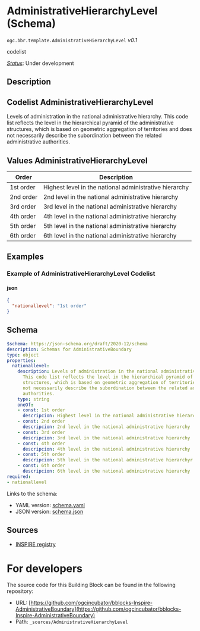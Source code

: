 
# AdministrativeHierarchyLevel (Schema)

`ogc.bbr.template.AdministrativeHierarchyLevel` *v0.1*

codelist

[*Status*](http://www.opengis.net/def/status): Under development

## Description


## Codelist AdministrativeHierarchyLevel  

Levels of administration in the national administrative hierarchy. This code list reflects the level in the hierarchical pyramid of the administrative structures, which is based on geometric aggregation of territories and does not necessarily describe the subordination between the related administrative authorities.
## Values AdministrativeHierarchyLevel
| Order    | Description                                            |
|----------|--------------------------------------------------------|
| 1st order| Highest level in the national administrative hierarchy |
| 2nd order| 2nd level in the national administrative hierarchy     |
| 3rd order| 3rd level in the national administrative hierarchy     |
| 4th order| 4th level in the national administrative hierarchy     |
| 5th order| 5th level in the national administrative hierarchy     |
| 6th order| 6th level in the national administrative hierarchy     |

## Examples

### Example of AdministrativeHierarchyLevel Codelist
#### json
```json
{
  "nationallevel": "1st order"
}
```

## Schema

```yaml
$schema: https://json-schema.org/draft/2020-12/schema
description: Schemas for AdministrativeBoundary
type: object
properties:
  nationallevel:
    description: Levels of administration in the national administrative hierarchy.
      This code list reflects the level in the hierarchical pyramid of the administrative
      structures, which is based on geometric aggregation of territories and does
      not necessarily describe the subordination between the related administrative
      authorities.
    type: string
    oneOf:
    - const: 1st order
      descripcion: Highest level in the national administrative hierarchy
    - const: 2nd order
      descripcion: 2nd level in the national administrative hierarchy
    - const: 3rd order
      descripcion: 3rd level in the national administrative hierarchy
    - const: 4th order
      descripcion: 4th level in the national administrative hierarchy
    - const: 5th order
      descripcion: 5th level in the national administrative hierarchyr
    - const: 6th order
      descripcion: 6th level in the national administrative hierarchy
required:
- nationallevel

```

Links to the schema:

* YAML version: [schema.yaml](https://raw.githubusercontent.com/ogcincubator/bblocks-Inspire-AdministrativeBoundary/main/build/annotated/bbr/template/AdministrativeHierarchyLevel/schema.json)
* JSON version: [schema.json](https://raw.githubusercontent.com/ogcincubator/bblocks-Inspire-AdministrativeBoundary/main/build/annotated/bbr/template/AdministrativeHierarchyLevel/schema.yaml)

## Sources

* [INSPIRE registry](https://inspire.ec.europa.eu/featureconcept/AdministrativeBoundary)

# For developers

The source code for this Building Block can be found in the following repository:

* URL: [https://github.com/ogcincubator/bblocks-Inspire-AdministrativeBoundary](https://github.com/ogcincubator/bblocks-Inspire-AdministrativeBoundary)
* Path: `_sources/AdministrativeHierarchyLevel`

